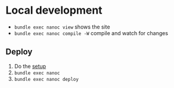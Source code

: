 # Local development

- `bundle exec nanoc view` shows the site
- `bundle exec nanoc compile -W` compile and watch for changes

## Deploy

1. Do the [setup](https://nanoc.app/doc/deploying/#with-git)
1. `bundle exec nanoc`
1. `bundle exec nanoc deploy`
